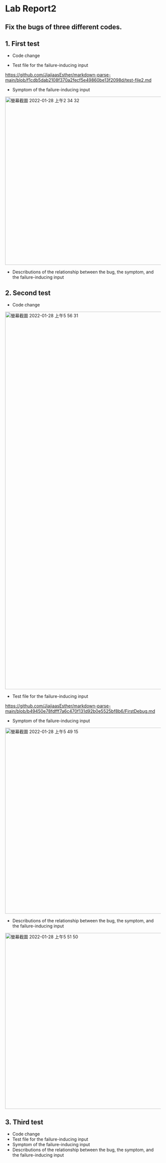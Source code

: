 # Lab Report2
## Fix the bugs of three different codes. 

## 1. First test
* Code change


* Test file for the failure-inducing input

https://github.com/JiajiaasEsther/markdown-parse-main/blob/f1cdb5dab2108f370a2fecf5e49860be13f2098d/test-file2.md

* Symptom of the failure-inducing input
<img width="543" alt="螢幕截圖 2022-01-28 上午2 34 32" src="https://user-images.githubusercontent.com/97696711/151532045-854d4a72-5092-44c3-8d88-74187fce8b78.png">

* Descributions of the relationship between the bug, the symptom, and the failure-inducing input

## 2. Second test
* Code change

<img width="1218" alt="螢幕截圖 2022-01-28 上午5 56 31" src="https://user-images.githubusercontent.com/97696711/151559119-b54b5d34-477c-4347-b482-8455f23be609.png">

* Test file for the failure-inducing input

https://github.com/JiajiaasEsther/markdown-parse-main/blob/b49450e78fdfff7a6c470f131d92b0e5525bf8b6/FirstDebug.md

* Symptom of the failure-inducing input

<img width="600" alt="螢幕截圖 2022-01-28 上午5 49 15" src="https://user-images.githubusercontent.com/97696711/151558055-2393426a-6324-4286-883c-23561e85044e.png">

* Descributions of the relationship between the bug, the symptom, and the failure-inducing input

<img width="568" alt="螢幕截圖 2022-01-28 上午5 51 50" src="https://user-images.githubusercontent.com/97696711/151558428-264e7cfc-5092-4cb8-87d6-28346da87faf.png">




## 3. Third test
* Code change
* Test file for the failure-inducing input
* Symptom of the failure-inducing input
* Descributions of the relationship between the bug, the symptom, and the failure-inducing input

